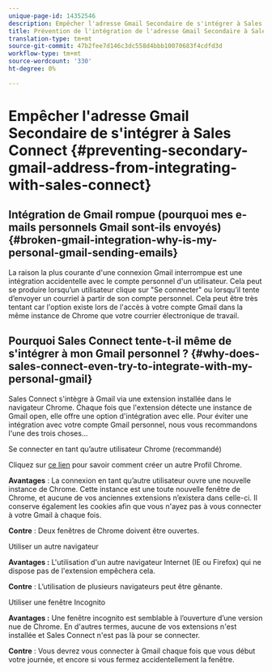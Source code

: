 ```yaml
---
unique-page-id: 14352546
description: Empêcher l'adresse Gmail Secondaire de s'intégrer à Sales Connect - Marketo Docs - Documentation du produit
title: Prévention de l'intégration de l'adresse Gmail Secondaire à Sales Connect
translation-type: tm+mt
source-git-commit: 47b2fee7d146c3dc558d4bbb10070683f4cdfd3d
workflow-type: tm+mt
source-wordcount: '330'
ht-degree: 0%

---
```



# Empêcher l&#39;adresse Gmail Secondaire de s&#39;intégrer à Sales Connect {#preventing-secondary-gmail-address-from-integrating-with-sales-connect}

## Intégration de Gmail rompue (pourquoi mes e-mails personnels Gmail sont-ils envoyés) {#broken-gmail-integration-why-is-my-personal-gmail-sending-emails}

La raison la plus courante d&#39;une connexion Gmail interrompue est une intégration accidentelle avec le compte personnel d&#39;un utilisateur. Cela peut se produire lorsqu’un utilisateur clique sur &quot;Se connecter&quot; ou lorsqu’il tente d’envoyer un courriel à partir de son compte personnel. Cela peut être très tentant car l&#39;option existe lors de l&#39;accès à votre compte Gmail dans la même instance de Chrome que votre courrier électronique de travail.

## Pourquoi Sales Connect tente-t-il même de s&#39;intégrer à mon Gmail personnel ? {#why-does-sales-connect-even-try-to-integrate-with-my-personal-gmail}

Sales Connect s&#39;intègre à Gmail via une extension installée dans le navigateur Chrome. Chaque fois que l&#39;extension détecte une instance de Gmail open, elle offre une option d&#39;intégration avec elle. Pour éviter une intégration avec votre compte Gmail personnel, nous vous recommandons l&#39;une des trois choses...

Se connecter en tant qu’autre utilisateur Chrome (recommandé)

Cliquez sur [ce lien](http://support.google.com/chrome/answer/2364824?hl=en) pour savoir comment créer un autre Profil Chrome.

**Avantages** : La connexion en tant qu’autre utilisateur ouvre une nouvelle instance de Chrome. Cette instance est une toute nouvelle fenêtre de Chrome, et aucune de vos anciennes extensions n’existera dans celle-ci. Il conserve également les cookies afin que vous n&#39;ayez pas à vous connecter à votre Gmail à chaque fois.

**Contre** : Deux fenêtres de Chrome doivent être ouvertes.

Utiliser un autre navigateur

**Avantages :** L&#39;utilisation d&#39;un autre navigateur Internet (IE ou Firefox) qui ne dispose pas de l&#39;extension empêchera cela.

**Contre** : L’utilisation de plusieurs navigateurs peut être gênante.

Utiliser une fenêtre Incognito

**Avantages :** Une fenêtre incognito est semblable à l’ouverture d’une version nue de Chrome. En d&#39;autres termes, aucune de vos extensions n&#39;est installée et Sales Connect n&#39;est pas là pour se connecter.

**Contre** : Vous devrez vous connecter à Gmail chaque fois que vous début votre journée, et encore si vous fermez accidentellement la fenêtre.
